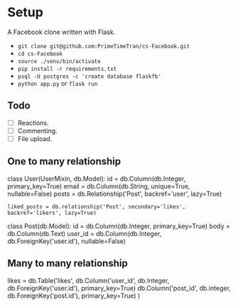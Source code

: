 # Setup

A Facebook clone written with Flask.

- `git clone git@github.com:PrimeTimeTran/cs-Facebook.git`
- `cd cs-Facebook`
- `source ./venv/bin/activate`
- `pip install -r requirements.txt`
- `psql -U postgres -c 'create database flaskfb'`
- `python app.py` or `flask run`

## Todo

- [ ] Reactions.
- [ ] Commenting.
- [ ] File upload.

## One to many relationship

class User(UserMixin, db.Model):
    id = db.Column(db.Integer, primary_key=True)
    email = db.Column(db.String, unique=True, nullable=False)
    posts = db.Relationship('Post', backref='user', lazy=True)

    liked_posts = db.relationship('Post', secondary='likes', backref='likers', lazy=True)

class Post(db.Model):
    id = db.Column(db.Integer, primary_key=True)
    body = db.Column(db.Text)
    user_id = db.Column(db.Integer, db.ForeignKey('user.id'), nullable=False)

## Many to many relationship

likes = db.Table('likes',
    db.Column('user_id', db.Integer, db.ForeignKey('user.id'), primary_key=True)
    db.Column('post_id', db.integer, db.ForeignKey('post.id'), primary_key=True)
)
